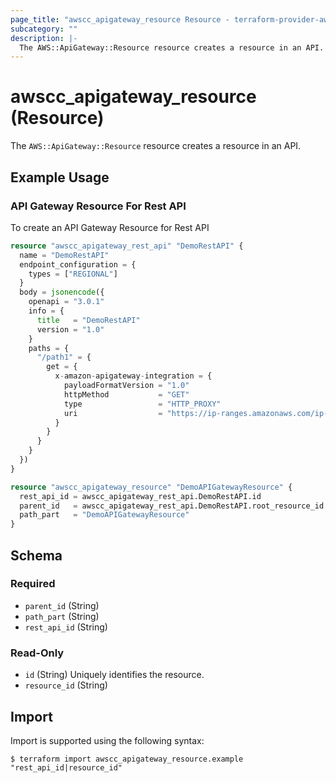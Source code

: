 ```yaml
---
page_title: "awscc_apigateway_resource Resource - terraform-provider-awscc"
subcategory: ""
description: |-
  The AWS::ApiGateway::Resource resource creates a resource in an API.
---
```


# awscc_apigateway_resource (Resource)

The ``AWS::ApiGateway::Resource`` resource creates a resource in an API.

## Example Usage

### API Gateway Resource For Rest API
To create an API Gateway Resource for Rest API
```terraform
resource "awscc_apigateway_rest_api" "DemoRestAPI" {
  name = "DemoRestAPI"
  endpoint_configuration = {
    types = ["REGIONAL"]
  }
  body = jsonencode({
    openapi = "3.0.1"
    info = {
      title   = "DemoRestAPI"
      version = "1.0"
    }
    paths = {
      "/path1" = {
        get = {
          x-amazon-apigateway-integration = {
            payloadFormatVersion = "1.0"
            httpMethod           = "GET"
            type                 = "HTTP_PROXY"
            uri                  = "https://ip-ranges.amazonaws.com/ip-ranges.json"
          }
        }
      }
    }
  })
}

resource "awscc_apigateway_resource" "DemoAPIGatewayResource" {
  rest_api_id = awscc_apigateway_rest_api.DemoRestAPI.id
  parent_id   = awscc_apigateway_rest_api.DemoRestAPI.root_resource_id
  path_part   = "DemoAPIGatewayResource"
}
```

<!-- schema generated by tfplugindocs -->
## Schema

### Required

- `parent_id` (String)
- `path_part` (String)
- `rest_api_id` (String)

### Read-Only

- `id` (String) Uniquely identifies the resource.
- `resource_id` (String)

## Import

Import is supported using the following syntax:

```shell
$ terraform import awscc_apigateway_resource.example "rest_api_id|resource_id"
```